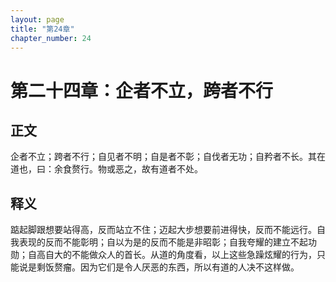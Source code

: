 ```yaml
---
layout: page
title: "第24章"
chapter_number: 24
---
```


# 第二十四章：企者不立，跨者不行

## 正文
企者不立；跨者不行；自见者不明；自是者不彰；自伐者无功；自矜者不长。其在道也，曰：余食赘行。物或恶之，故有道者不处。

## 释义
踮起脚跟想要站得高，反而站立不住；迈起大步想要前进得快，反而不能远行。自我表现的反而不能彰明；自以为是的反而不能是非昭彰；自我夸耀的建立不起功勋；自高自大的不能做众人的首长。从道的角度看，以上这些急躁炫耀的行为，只能说是剩饭赘瘤。因为它们是令人厌恶的东西，所以有道的人决不这样做。